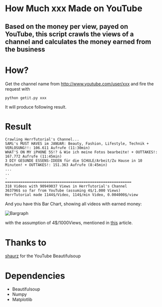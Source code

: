 How Much xxx Made on YouTube
==========
Based on the money per view, payed on YouTube, this script crawls the views of a channel and calculates the money earned from the business
----------

# How?

Get the channel name from http://www.youtube.com/user/xxx and fire the request with

`python getit.py xxx`

It will produce following result.


# Result


```
Crawling HerrTutorial's Channel...
SAMi's MUST HAVES im JANUAR: Beauty, Fashion, Lifestyle, Technik + VERLOSUNG!!: 106.611 Aufrufe (11:30min)
WHAT'S ON MY iPHONE 5S!? & Wie ich meine Fotos bearbeite! + OUTTAKES!: 167.772 Aufrufe (11:45min)
3 DIY GESUNDE ESSENS-IDEEN für die SCHULE/Arbeit/Zu Hause in 10 Minuten! + OUTTAKES!: 151.363 Aufrufe (8:45min)
...
..
.
==========================================================
318 Videos with 90949037 Views in HerrTutorial's Channel
363796$ so far from YouTube (assuming 4$/1.000 Views)
HerrTutorial made 1144$/Video, 114$/min Video, 0.004000$/view
```

And you have this Bar Chart, showing all videos with earned money:

![Bargraph](https://raw.github.com/balzer82/howmuchsamimade/master/howmuch-HerrTutorial-made.png)

with the assumption of 4$/1000Views, mentioned in [this](http://www.googlewatchblog.de/2014/02/sinkende-werbepreise-youtube-stars/) article.

# Thanks to

[shaurz](https://gist.github.com/shaurz/6796103) for the YouTube Beautifulsoup

# Dependencies

- Beautifulsoup
- Numpy
- Matplotlib

